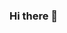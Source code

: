 ### Hi there 👋

<!--
**EmirhanSarac/EmirhanSarac** is a ✨ _special_ ✨ repository because its `README.md` (this file) appears on your GitHub profile.

https://github-readme-stats.vercel.app/api?username=EmirhanSarac
